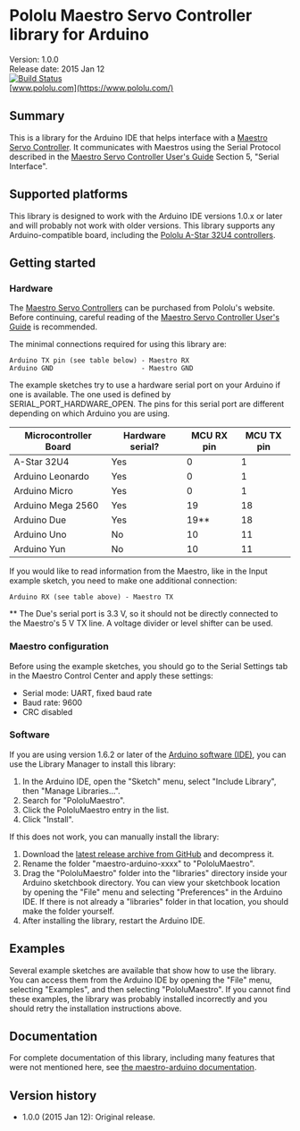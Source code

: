 # Pololu Maestro Servo Controller library for Arduino

Version: 1.0.0<br>
Release date: 2015 Jan 12<br>
[![Build Status](https://travis-ci.org/pololu/maestro-arduino.svg?branch=master)](https://travis-ci.org/pololu/maestro-arduino)<br>
[www.pololu.com](https://www.pololu.com/)

## Summary

This is a library for the Arduino IDE that helps interface with a
[Maestro Servo Controller](https://www.pololu.com/maestro). It communicates
with Maestros using the Serial Protocol described in the
[Maestro Servo Controller User's Guide](https://www.pololu.com/docs/0J40)
Section 5, "Serial Interface".

## Supported platforms

This library is designed to work with the Arduino IDE versions 1.0.x or later
and will probably not work with older versions. This library supports any
Arduino-compatible board, including the
[Pololu A-Star 32U4 controllers](https://www.pololu.com/category/149/a-star-programmable-controllers).

## Getting started

### Hardware

The [Maestro Servo Controllers](httops://www.pololu.com/maestro) can be
purchased from Pololu's website. Before continuing, careful reading of the
[Maestro Servo Controller User's Guide](https://www.pololu.com/docs/0J40) is
recommended.

The minimal connections required for using this library are:

    Arduino TX pin (see table below) - Maestro RX
    Arduino GND                      - Maestro GND

The example sketches try to use a hardware serial port on your Arduino if one is
available. The one used is defined by SERIAL_PORT_HARDWARE_OPEN. The pins for
this serial port are different depending on which Arduino you are using.

| Microcontroller Board | Hardware serial? | MCU RX pin | MCU TX pin |
|-----------------------|------------------|------------|------------|
| A-Star 32U4           |        Yes       |      0     |      1     |
| Arduino Leonardo      |        Yes       |      0     |      1     |
| Arduino Micro         |        Yes       |      0     |      1     |
| Arduino Mega 2560     |        Yes       |     19     |     18     |
| Arduino Due           |        Yes       |     19**   |     18     |
| Arduino Uno           |        No        |     10     |     11     |
| Arduino Yun           |        No        |     10     |     11     |

If you would like to read information from the Maestro, like in the Input
example sketch, you need to make one additional connection:

    Arduino RX (see table above) - Maestro TX

** The Due's serial port is 3.3&nbsp;V, so it should not be directly connected
to the Maestro's 5&nbsp;V TX line. A voltage divider or level shifter can be
used.

### Maestro configuration

Before using the example sketches, you should go to the Serial Settings tab in
the Maestro Control Center and apply these settings:

* Serial mode: UART, fixed baud rate
* Baud rate: 9600
* CRC disabled

### Software

If you are using version 1.6.2 or later of the
[Arduino software (IDE)](https://www.arduino.cc/en/Main/Software), you can use
the Library Manager to install this library:

1. In the Arduino IDE, open the "Sketch" menu, select "Include Library", then
   "Manage Libraries...".
2. Search for "PololuMaestro".
3. Click the PololuMaestro entry in the list.
4. Click "Install".

If this does not work, you can manually install the library:

1. Download the
   [latest release archive from GitHub](https://github.com/pololu/maestro-arduino/releases)
   and decompress it.
2. Rename the folder "maestro-arduino-xxxx" to "PololuMaestro".
3. Drag the "PololuMaestro" folder into the "libraries" directory inside your
   Arduino sketchbook directory. You can view your sketchbook location by
   opening the "File" menu and selecting "Preferences" in the Arduino IDE. If
   there is not already a "libraries" folder in that location, you should make
   the folder yourself.
4. After installing the library, restart the Arduino IDE.

## Examples

Several example sketches are available that show how to use the library. You can
access them from the Arduino IDE by opening the "File" menu, selecting
"Examples", and then selecting "PololuMaestro". If you cannot find these
examples, the library was probably installed incorrectly and you should retry
the installation instructions above.

## Documentation

For complete documentation of this library, including many features that were
not mentioned here, see
[the maestro-arduino documentation](https://pololu.github.io/maestro-arduino/).

## Version history

* 1.0.0 (2015 Jan 12): Original release.

